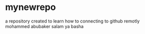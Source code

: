 # mynewrepo
a repository created to learn how to connecting to github remotly
mohammed abubaker salam ya basha